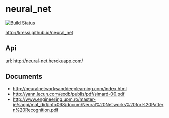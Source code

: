 neural_net
==========
<a href="https://travis-ci.org/kressi/neural_net"><img src="https://travis-ci.org/kressi/neural_net.svg?branch=master" alt="Build Status" /></a>

http://kressi.github.io/neural_net

Api
---
url: http://neural-net.herokuapp.com/

Documents
---------
- http://neuralnetworksanddeeplearning.com/index.html
- http://yann.lecun.com/exdb/publis/pdf/simard-00.pdf
- http://www.engineering.upm.ro/master-ie/sacpi/mat_did/info068/docum/Neural%20Networks%20for%20Pattern%20Recognition.pdf
